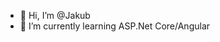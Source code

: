 - 👋 Hi, I’m @Jakub
- 🌱 I’m currently learning ASP.Net Core/Angular
<!---
KwasniakJakub/KwasniakJakub is a ✨ special ✨ repository because its `README.md` (this file) appears on your GitHub profile.
You can click the Preview link to take a look at your changes.
--->
